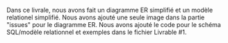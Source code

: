
Dans ce livrale, nous avons fait un diagramme ER simplifié et un modèle relationel simplifié. Nous avons ajouté une seule image dans la partie "issues" pour le diagramme ER.
Nous avons ajouté le code pour le schéma SQL/modèle relationnel et exemples dans le fichier Livrable #1.
